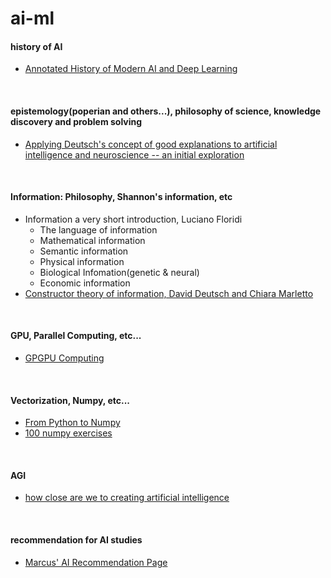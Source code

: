 # ai-ml

#### history of AI
- [Annotated History of Modern AI and Deep Learning](https://arxiv.org/abs/2212.11279)
<br/>

#### epistemology(poperian and others...), philosophy of science, knowledge discovery and problem solving
- [Applying Deutsch's concept of good explanations to artificial intelligence and neuroscience -- an initial exploration
](https://arxiv.org/abs/2012.09318)
<br/>

#### Information: Philosophy, Shannon's information, etc
- Information a very short introduction, Luciano Floridi
  - The language of information
  - Mathematical information
  - Semantic information
  - Physical information
  - Biological Infomation(genetic & neural)
  - Economic information
- [Constructor theory of information, David Deutsch and Chiara Marletto](https://royalsocietypublishing.org/doi/pdf/10.1098/rspa.2014.0540)  
<br/>

#### GPU, Parallel Computing, etc...
- [GPGPU Computing](https://arxiv.org/abs/1408.6923)
<br/>

#### Vectorization, Numpy, etc...
- [From Python to Numpy](https://www.labri.fr/perso/nrougier/from-python-to-numpy/)<br/>
- [100 numpy exercises](https://github.com/rougier/numpy-100)
<br/>

#### AGI
- [how close are we to creating artificial intelligence](https://aeon.co/essays/how-close-are-we-to-creating-artificial-intelligence)
<br/>

#### recommendation for AI studies  
- [Marcus' AI Recommendation Page](http://www.hutter1.net/ai/introref.htm)
<br/>
